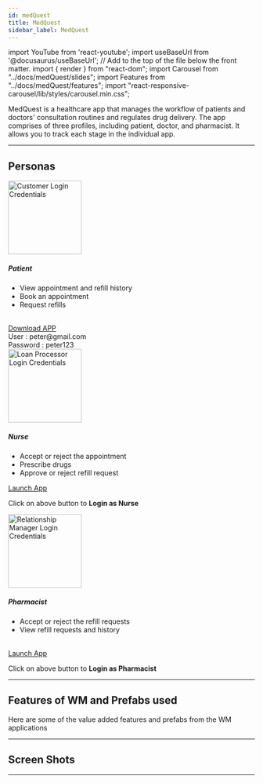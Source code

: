 ```yaml
---
id: medQuest
title: MedQuest
sidebar_label: MedQuest
---
```


import YouTube from 'react-youtube';
import useBaseUrl from '@docusaurus/useBaseUrl'; // Add to the top of the file below the front matter.
import { render } from "react-dom";
import Carousel from "../docs/medQuest/slides";
import Features from "../docs/medQuest/features";
import "react-responsive-carousel/lib/styles/carousel.min.css";


<!-- ## Introduction -->

MedQuest is a healthcare app that manages the workflow of patients and doctors' consultation routines and regulates drug delivery. The app comprises of three profiles, including patient, doctor, and pharmacist. It allows you to track each stage in the individual app. 


---

## Personas

<section>
  <div className="container">
    <div className="row">
      <div className="col card text--center margin--sm padding--none">
        <div className="card__body">
          <img alt="Customer Login Credentials" src={useBaseUrl('/img/medQuest/patient.png')} height="150px"/>
          <h5 className="margin-bottom--xs">Patient</h5>
            <ul className="text--left card-body-descp">
              <li>View appointment and refill history</li>
              <li>Book an appointment</li>
              <li>Request refills</li>
              <br/>
            </ul>
          <a href={useBaseUrl('/MedQuest/MedQuest.apk')} download className="button button--primary button--outline margin-bottom--md">Download APP</a>
          <div className="row">
            <div className="col padding-horiz--xs">
              User : <span className="text--semibold">peter@gmail.com</span>
            </div>
          </div>
          <div className="row">
            <div className="col padding-horiz--xs">
              Password : <span className="text--semibold">peter123</span>
            </div>
          </div>
        </div>
      </div>
      <div className="col card text--center margin--sm padding--none">
        <div className="card__body"> 
          <img alt="Loan Processor Login Credentials" src={useBaseUrl('/img/medQuest/nurse.png')} height="150px"/>
          <h5 className="margin-bottom--xs">Nurse</h5>
            <ul className="text--left card-body-descp">
              <li>Accept or reject the appointment </li>
              <li>Prescribe drugs</li>
              <li>Approve or reject refill request</li>
            </ul>
          <a href="https://apps.wavemakeronline.com/Medical/#/PatientDashboard" target="_blank" className="button button--primary button--outline margin-bottom--md">Launch App</a>
          <p>Click on above button to <b>Login as Nurse</b></p>
        </div>
      </div>
      <div className="col card text--center margin--sm padding--none">
        <div className="card__body">
          <img alt="Relationship Manager Login Credentials" src={useBaseUrl('/img/medQuest/pharmacist.png')} height="150px"/>
          <h5 className="margin-bottom--xs">Pharmacist</h5>
            <ul className="text--left card-body-descp">
              <li>Accept or reject the refill requests</li>
              <li className="margin-bottom--xs">View refill requests and history</li>
              <br/>
            </ul>
            <a href="https://apps.wavemakeronline.com/Medical/#/pharma_refill_requests" target="_blank" className="button button--primary button--outline margin-bottom--md">Launch App</a>
          <p>Click on above button to <b>Login as Pharmacist</b></p>
        </div>
      </div>
    </div>
  </div>
</section>

---


## Features of WM and Prefabs used

Here are some of the value added features and prefabs from the WM applications

<Features />

---


## Screen Shots

<Carousel />


---
<!-- 

## Videos

<YouTube videoId="Fhie1OW8SOY" /> -->



<!-- ## User Flow of App

![alt text](/img/medQuest/workflow.svg 'User Flow of MedQuest App')


--- -->